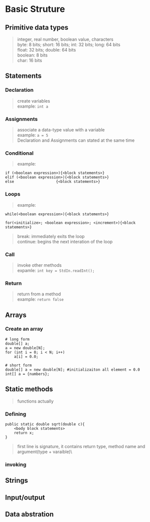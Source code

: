 # Basic Struture
## Primitive data types
> integer, real number, boolean value, characters\
> byte: 8 bits; short: 16 bits; int: 32 bits; long: 64 bits\
> float: 32 bits; double: 64 bits\
> boolean: 8 bits\
> char: 16 bits
## Statements
### Declaration
> create variables\
> example: ```int a```
### Assignments
> associate a data-type value with a variable\
> example: ```a = 5```\
> Declaration and Assignments can stated at the same time
### Conditional
> example:
``` 
if (<boolean expression>){<block statements>}
elif (<boolean expression>){<block statements>}
else                   {<block statements>}
```
### Loops
> example:
```
while(<boolean expression>){<block statements>}
    
for(<initialize>; <boolean expression>; <increment>){<block statements>}
```
> break: immediately exits the loop\
> continue: begins the next interation of the loop
### Call
> invoke other methods\
> expamle: ```int key = StdIn.readInt();```
### Return
> return from a method\
> example: ```return false```
## Arrays
### Create an array
```
# long form
double[] a;
a = new double[N];
for (int i = 0; i < N; i++)
    a[i] = 0.0;

# short form
double[] a = new double[N]; #initializaiton all element = 0.0
int[] a = {numbers};
```
## Static methods
> functions actually
### Defining
```
public static double sqrt(double c){
    <body block statements>
    return x;
}
```
> first line is signature, it contains return type, method name and argument(type + varaible)\
### invoking

## Strings
## Input/output
## Data abstration
